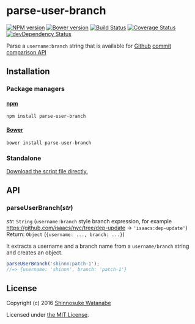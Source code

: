 # parse-user-branch

[![NPM version](https://img.shields.io/npm/v/parse-user-branch.svg)](https://www.npmjs.com/package/parse-user-branch)
[![Bower version](https://img.shields.io/bower/v/parse-user-branch.svg)](https://github.com/shinnn/parse-user-branch/releases)
[![Build Status](https://travis-ci.org/shinnn/parse-user-branch.svg)](https://travis-ci.org/shinnn/parse-user-branch)
[![Coverage Status](https://img.shields.io/coveralls/shinnn/parse-user-branch.svg)](https://coveralls.io/github/shinnn/parse-user-branch?branch=master)
[![devDependency Status](https://david-dm.org/shinnn/parse-user-branch/dev-status.svg)](https://david-dm.org/shinnn/parse-user-branch#info=devDependencies)

Parse a `username:branch` string that is available for [Github](https://github.com/) [commit comparison API](https://developer.github.com/v3/repos/commits/#compare-two-commits)

## Installation

### Package managers

#### [npm](https://www.npmjs.com/)

```
npm install parse-user-branch
```

#### [Bower](http://bower.io/)

```
bower install parse-user-branch
```

### Standalone

[Download the script file directly.](https://raw.githubusercontent.com/shinnn/parse-user-branch/master/browser.js)

## API

### parseUserBranch(*str*)

*str*: `String` (`username:branch` style branch expression, for example <https://github.com/isaacs/nyc/tree/dep-update> → `'isaacs:dep-update'`)  
Return: `Object` (`{username: ..., branch: ...}`)

It extracts a username and a branch name from a `username/branch` string and creates an object.

```javascript
parseUserBranch('shinnn:patch-1');
//=> {username: 'shinnn', branch: 'patch-1'}
```

## License

Copyright (c) 2016 [Shinnosuke Watanabe](https://github.com/shinnn)

Licensed under [the MIT License](./LICENSE).
